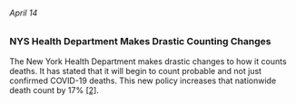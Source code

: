 ###### April 14

### NYS Health Department Makes Drastic Counting Changes

The New York Health Department makes drastic changes to how it counts deaths. It has stated that it will begin to count probable and not just confirmed COVID-19 deaths. This new policy increases that nationwide death count by 17% [[2]](https://abcnews.go.com/US/News/timeline-100-days-york-gov-andrew-cuomos-covid/story?id=71292880). 